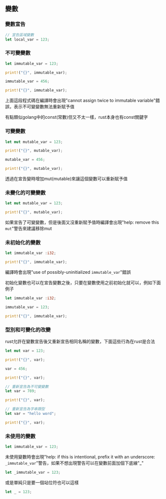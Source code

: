 ## 變數

### 變數宣告

```rust
// 宣告區域變數
let local_var = 123;
```

### 不可變變數

```rust
let immutable_var = 123;

print!("{}", immutable_var);

immutable_var = 456;

print!("{}", immutable_var);
```

上面這段程式碼在編譯時會出現"cannot assign twice to immutable variable"錯誤，表示不可變變數無法重新賦予值

有點類似golang中的const(常數)但又不太一樣，rust本身也有const關鍵字

### 可變變數

```rust
let mut mutable_var = 123;

print!("{}", mutable_var);

mutable_var = 456;

print!("{}", mutable_var);
```

透過在宣告變時增加mut(mutable)來讓這個變數可以重新賦予值

### 未變化的可變變數

```rust
let mut mutable_var = 123;

print!("{}", mutable_var);
```

如果宣告了可變變數，但是後面又沒重新賦予值時編譯會出現"help: remove this `mut`"警告來建議移除mut

### 未初始化的變數

```rust
let immutable_var :i32;

print!("{}", immutable_var);
```

編譯時會出現"use of possibly-uninitialized `immutable_var`"錯誤

初始化變數也可以在宣告變數之後，只要在變數使用之前初始化就可以，例如下面例子

```rust
let immutable_var :i32;

immutable_var = 123;

print!("{}", immutable_var);
```

### 型別和可變化的改變

rust允許在變數宣告後又重新宣告相同名稱的變數，下面這些行為在rust是合法

```rust
let mut var = 123;

print!("{}", var);

var = 456;

print!("{}", var);

// 重新宣告為不可變變數
let var = 789;

print!("{}", var);

// 重新宣告為字串類型
let var = "hello word";

print!("{}", var);
```

### 未使用的變數

```rust
let immutable_var = 123;
```

未使用變數時會出現"help: if this is intentional, prefix it with an underscore: `_immutable_var`"警告，如果不想出現警告可以在變數前面加個下底線"_"

```rust
let _immutable_var = 123;
```

或是單純只是要一個站位符也可以這樣

```rust
let _ = 123;
```